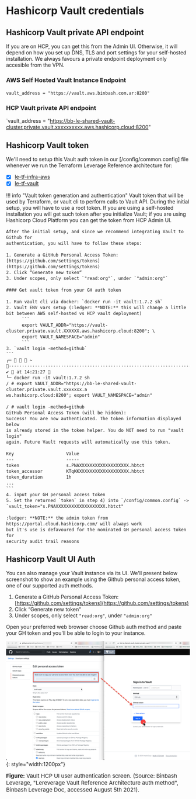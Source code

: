 # Hashicorp Vault credentials 

## Hashicorp Vault private API endpoint

If you are on HCP, you can get this from the Admin UI. Otherwise, it will
depend on how you set up DNS, TLS and port settings for your self-hosted
installation. We always favours a private endpoint deployment only accesible
from the VPN.

### AWS Self Hosted Vault Instance Endpoint
`vault_address = "https://vault.aws.binbash.com.ar:8200"`

### HCP Vault private API endpoint
`vault_address = "https://bb-le-shared-vault-cluster.private.vault.xxxxxxxxxx.aws.hashicorp.cloud:8200"

## Hashicorp Vault token

We'll need to setup this Vault auth token in our [/config/common.config] file whenever we run the 
Terraform Leverage Reference architecture for:

- [x] [le-tf-infra-aws](https://github.com/binbashar/le-tf-infra-aws/blob/master/config/common.config.example)
- [x] [le-tf-vault](https://github.com/binbashar/le-tf-vault/blob/master/config/common.config.example)

!!! info "Vault token generation and authentication"
    Vault token that will be used by Terraform, or vault cli to perform calls to Vault API.
    During the initial setup, you will have to use a root token. If you are
    using a self-hosted installation you will get such token after you initialize
    Vault; if you are using Hashicorp Cloud Platform you can get the token from
    HCP Admin UI.
    
    After the initial setup, and since we recommend integrating Vault to Github for
    authentication, you will have to follow these steps:
       
    1. Generate a GitHub Personal Access Token: [https://github.com/settings/tokens](https://github.com/settings/tokens)
    2. Click “Generate new token“
    3. Under scopes, only select `"read:org"`, under `"admin:org"`
    
    #### Get vault token from your GH auth token
    
    1. Run vault cli vía docker: `docker run -it vault:1.7.2 sh`
    2. Vault ENV vars setup (:ledger: **NOTE:** this will change a little bit between AWS self-hosted vs HCP vault deployment)
          ```
          export VAULT_ADDR="https://vault-cluster.private.vault.XXXXXX.aws.hashicorp.cloud:8200"; \
          export VAULT_NAMESPACE="admin"
          ```
    3. `vault login -method=github`
    ```
    ╭─    ~ ············································································· ✔  at 14:21:27 
    ╰─ docker run -it vault:1.7.2 sh
    / # export VAULT_ADDR="https://bb-le-shared-vault-cluster.private.vault.xxxxxxx.a
    ws.hashicorp.cloud:8200"; export VAULT_NAMESPACE="admin"

    / # vault login -method=github
    GitHub Personal Access Token (will be hidden):
    Success! You are now authenticated. The token information displayed below
    is already stored in the token helper. You do NOT need to run "vault login"
    again. Future Vault requests will automatically use this token.
    
    Key                    Value
    ---                    -----
    token                  s.PNAXXXXXXXXXXXXXXXXXXX.hbtct
    token_accessor         KTqKKXXXXXXXXXXXXXXXXXXX.hbtct
    token_duration         1h
    ...
    ```
    4. input your GH personal access token
    5. Set the returned `token` in step 4) into `/config/common.config` -> `vault_token="s.PNAXXXXXXXXXXXXXXXXXXX.hbtct"
    
    :ledger: **NOTE:** the admin token from https://portal.cloud.hashicorp.com/ will always work
    but it's use is defavoured for the nominated GH personal access token for
    security audit trail reasons

## Hashicorp Vault UI Auth

You can also manage your Vault instance via its UI. We'll present below screenshot 
to show an example using the Github personal access token, one of our supported auth methods. 

1. Generate a GitHub Personal Access Token: [https://github.com/settings/tokens](https://github.com/settings/tokens)
2. Click “Generate new token“
3. Under scopes, only select `"read:org"`, under `"admin:org"`

Open your preferred web browser choose Github auth method and paste your GH token and you'll be able
to login to your instance.

![leverage-vault-ui-auth](../../assets/images/screenshots/vault-ui-auth-github.png "Leverage"){: style="width:1200px"}
<figcaption style="font-size:15px">
<b>Figure:</b> Vault HCP UI user authentication screen.
(Source: Binbash Leverage,
"Lereverage Vault Reference Architecture auth method",
Binbash Leverage Doc, accessed August 5th 2021).
</figcaption>

